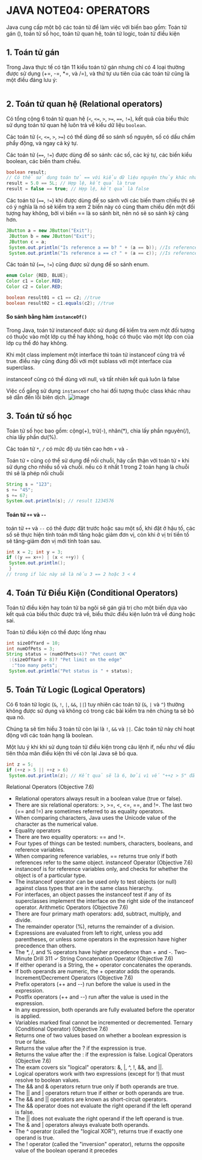 # JAVA NOTE04: OPERATORS
Java cung cấp một bộ các toán tử để làm việc với biến bao gồm: Toán tử gán (), toán tử số học, toán tử quan hệ, toán tử logic, toán tử điều kiện
## 1. Toán tử gán
Trong Java thực tế có tận 11 kiểu toán tử gán nhưng chỉ có 4 loại thường được sử dụng (+=, -=, *=, và /=), và thứ tự ưu tiên của các toán tử cũng là một điều đáng lưu ý:
```java

```
## 2. Toán tử quan hệ (Relational operators)
Có tổng cộng 6 toán tử quan hệ (`<`, `<=`, `>`, `>=`, `==`, `!=`), kết quả của biểu thức sử dụng toán tử quan hệ luôn trả về kiểu dữ liệu `boolean`.

Các toán tử (`<`, `<=`, `>`, `>=`) có thể dùng để so sánh số nguyên, số có dấu chấm phẩy động, và ngay cả ký tự.

Các toán tử (`==`, `!=`) được dùng để so sánh: các số, các ký tự, các biến kiểu boolean, các biến tham chiếu.
```java
boolean result;
// Có thể sử dụng toán tử == với kiểu dữ liệu nguyên thủy khác nhau
result = 5.0 == 5L; // Hợp lệ, kết quả là true
result = false == true; // Hợp lệ, kết quả là false
```
Các toán tử (`==`, `!=`) khi được dùng để so sánh với các biến tham chiếu thì sẽ có ý nghĩa là nó sẽ kiểm tra xem 2 biến này có cùng tham chiếu đến một đối tượng hay không, bởi vì biến == là so sánh bit, nên nó sẽ so sánh kỹ càng hơn.
```java
JButton a = new JButton("Exit");
 JButton b = new JButton("Exit");
 JButton c = a;
 System.out.println("Is reference a == b? " + (a == b)); //Is reference a == b? false
 System.out.println("Is reference a == c? " + (a == c)); //Is reference a == c? true
```
Các toán tử (`==`, `!=`) cũng được sử dụng để so sánh enum.
```java
enum Color {RED, BLUE};
Color c1 = Color.RED;
Color c2 = Color.RED;

boolean result01 = c1 == c2; //true
boolean result02 = c1.equals(c2); //true
```
#### So sánh bằng hàm `instanceOf()`
Trong Java, toán tử instanceof được sử dụng để kiểm tra xem một đối tượng có thuộc vào một lớp cụ thể hay không, hoặc có thuộc vào một lớp con của lớp cụ thể đó hay không.

Khi một class implement một interface thì toán tử instanceof cũng trả về true. điều này cũng đúng đối với một sublass với một interface của superclass.

instanceof cũng có thể dùng với null, và tất nhiên kết quả luôn là false

Việc cố gắng sử dụng `instanceof` cho hai đối tượng thuộc class khác nhau sẽ dẫn đến lỗi biên dịch.
![image](https://github.com/1truong9song9hiep8/java-notes/assets/101247928/e02bc00a-19ce-4f1c-ae98-01d24ccca884)

## 3. Toán tử số học
Toán tử số học bao gồm: cộng(+), trừ(-), nhân(*), chia lấy phần nguyên(/), chia lấy phần dư(%).

Các toán tử `*`, `/` có mức độ ưu tiên cao hơn `+` và `-`

Toán tử `+` cũng có thể sử dụng để nối chuỗi, hãy cẩn thận với toán tử `+` khi sử dụng cho nhiều số và chuỗi. nếu có ít nhất 1 trong 2 toán hạng là chuỗi thì sẽ là phép nối chuỗi
```java
String s = "123";
s += "45";
s += 67;
System.out.println(s); // result 1234576
```
#### Toán tử `++` và `--`
toán tử `++` và `--` có thê được đặt trước hoặc sau một số, khi đặt ở hậu tố, các số sẽ thực hiện tính toán mới tăng hoặc giảm đơn vị, còn khi ở vị trí tiền tố sẽ tăng-giảm đơn vị mới tính toán sau.
```java
int x = 2; int y = 3;
if ((y == x++) | (x < ++y)) {
 System.out.println();
 }
// trong if lúc này sẽ là nếu 3 == 2 hoặc 3 < 4
```
## 4. Toán Tử Điều Kiện (Conditional Operators)
Toán tử điều kiện hay toán tử ba ngôi sẽ gán giá trị cho một biến dựa vào kết quả của biểu thức được trả về, biểu thức điều kiện luôn trả về đúng hoặc sai.

Toán tử điều kiện có thể được lồng nhau
```java
int sizeOfYard = 10;
int numOfPets = 3;
String status = (numOfPets<4)? "Pet count OK"
 :(sizeOfYard > 8)? "Pet limit on the edge"
  :"too many pets";
 System.out.println("Pet status is " + status);
```
## 5. Toán Tử Logic (Logical Operators)
Có 6 toán tử logic (`&`, `!`, `|`, `&&`, `||`) tuy nhiên các toán tử (`&`, `|` và `^`) thường không được sử dụng và không có trong các bài kiểm tra nên chúng ta sẽ bỏ qua nó.

Chúng ta sẽ tìm hiểu 3 toán tử còn lại là `!`, `&&` và `||`. Các toán tử này chỉ hoạt động với các toán hạng là boolean. 

Một lưu ý khi khi sử dụng toán tử điều kiện trong câu lệnh if, nếu như vế đầu tiên thõa mãn điều kiện thì vế còn lại Java sẽ bỏ qua.
```java
int z = 5;
if (++z > 5 || ++z > 6)
 System.out.println(z); // Kết quả sẽ là 6, bởi vì vế "++z > 5" đã thõa mãn điều kiện nên vế "++z > 6" sẽ không được chạy
```
Relational Operators (Objective 7.6)
- Relational operators always result in a boolean value (true or false).
- There are six relational operators: >, >=, <, <=, ==, and !=. The last two (==
and !=) are sometimes referred to as equality operators.
- When comparing characters, Java uses the Unicode value of the character as
the numerical value.
- Equality operators
 - There are two equality operators: == and !=.
 - Four types of things can be tested: numbers, characters, booleans, and
 reference variables.
- When comparing reference variables, == returns true only if both references
refer to the same object.
instanceof Operator (Objective 7.6)
- instanceof is for reference variables only, and checks for whether the object
is of a particular type.
- The instanceof operator can be used only to test objects (or null) against
class types that are in the same class hierarchy.
- For interfaces, an object passes the instanceof test if any of its superclasses
implement the interface on the right side of the instanceof operator.
Arithmetic Operators (Objective 7.6)
- There are four primary math operators: add, subtract, multiply, and divide.
- The remainder operator (%), returns the remainder of a division.
- Expressions are evaluated from left to right, unless you add parentheses, or
unless some operators in the expression have higher precedence than others.
- The *, /, and % operators have higher precedence than + and -.
Two-Minute Drill 311
✓
String Concatenation Operator (Objective 7.6)
- If either operand is a String, the + operator concatenates the operands.
- If both operands are numeric, the + operator adds the operands.
Increment/Decrement Operators (Objective 7.6)
- Prefix operators (++ and --) run before the value is used in the expression.
- Postfix operators (++ and --) run after the value is used in the expression.
- In any expression, both operands are fully evaluated before the operator
is applied.
- Variables marked final cannot be incremented or decremented.
Ternary (Conditional Operator) (Objective 7.6)
- Returns one of two values based on whether a boolean expression is true
or false.
 - Returns the value after the ? if the expression is true.
 - Returns the value after the : if the expression is false.
Logical Operators (Objective 7.6)
- The exam covers six "logical" operators: &, |, ^, !, &&, and ||.
- Logical operators work with two expressions (except for !) that must resolve
to boolean values.
- The && and & operators return true only if both operands are true.
- The || and | operators return true if either or both operands are true.
- The && and || operators are known as short-circuit operators.
- The && operator does not evaluate the right operand if the left operand
is false.
- The || does not evaluate the right operand if the left operand is true.
- The & and | operators always evaluate both operands.
- The ^ operator (called the "logical XOR"), returns true if exactly one operand is true.
- The ! operator (called the "inversion" operator), returns the opposite value of
the boolean operand it precedes
